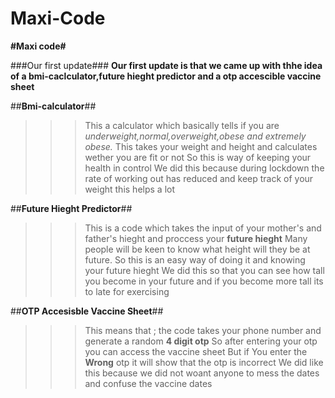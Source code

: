# Maxi-Code
**#Maxi code#**

###Our first update###
**Our first update is that we came up with thhe idea of a bmi-caclculator,future hieght predictor and a otp accescible vaccine sheet**

##**Bmi-calculator**##
>>>This a calculator which basically tells if you are *underweight,normal,overweight,obese and extremely obese.*
>>>This takes your weight and height and calculates wether you are fit or not
>>>So this is way of keeping your health in control
>>>We did this because during lockdown the rate of working out has reduced and keep track of your weight this helps a lot

##**Future Hieght Predictor**##
>>> This is a code which takes the input of your mother's and father's hieght and proccess your **future hieght**
>>> Many people will be keen to know what height will they be at future.
>>>So this is an easy way of doing it and knowing your future hieght
>>> We did this so that you can see how tall you become in your future and if you become more tall its to late for exercising

##**OTP Accesisble Vaccine Sheet**##
>>>This means that ; the code takes your phone number and generate a random **4 digit otp**
>>> So after entering your otp you can access the vaccine sheet 
>>> But if You enter the **Wrong** otp it will show that the otp is incorrect
>>> We did like this because we did not woant anyone to mess the dates and confuse the vaccine dates

